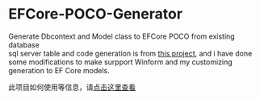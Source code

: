 # EFCore-POCO-Generator
Generate Dbcontext and Model class to EFCore POCO from existing database    
sql server table and code generation is from [this project](https://github.com/sjh37/EntityFramework-Reverse-POCO-Code-First-Generator), and i have done some modifications to make surpport Winform and my customizing generation to EF Core models.     

此项目如何使用等信息，请[点击这里查看](https://www.jianshu.com/p/e665d931067a)
